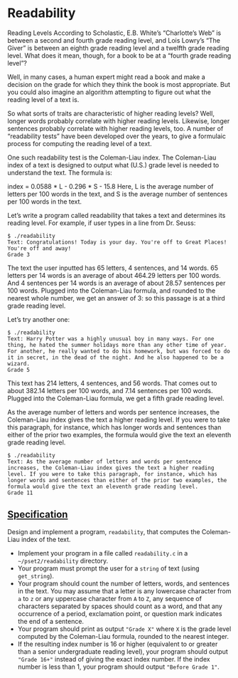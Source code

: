 # Readability 

Reading Levels
According to Scholastic, E.B. White’s “Charlotte’s Web” is between a second and fourth grade reading level, and Lois Lowry’s “The Giver” is between an eighth grade reading level and a twelfth grade reading level. What does it mean, though, for a book to be at a “fourth grade reading level”?

Well, in many cases, a human expert might read a book and make a decision on the grade for which they think the book is most appropriate. But you could also imagine an algorithm attempting to figure out what the reading level of a text is.

So what sorts of traits are characteristic of higher reading levels? Well, longer words probably correlate with higher reading levels. Likewise, longer sentences probably correlate with higher reading levels, too. A number of “readability tests” have been developed over the years, to give a formulaic process for computing the reading level of a text.

One such readability test is the Coleman-Liau index. The Coleman-Liau index of a text is designed to output what (U.S.) grade level is needed to understand the text. The formula is:

index = 0.0588 * L - 0.296 * S - 15.8
Here, L is the average number of letters per 100 words in the text, and S is the average number of sentences per 100 words in the text.

Let’s write a program called readability that takes a text and determines its reading level. For example, if user types in a line from Dr. Seuss:

<pre class="highlight"><code>$ ./readability
Text: Congratulations! Today is your day. You're off to Great Places! You're off and away!
Grade 3
</code></pre>

The text the user inputted has 65 letters, 4 sentences, and 14 words. 65 letters per 14 words is an average of about 464.29 letters per 100 words. And 4 sentences per 14 words is an average of about 28.57 sentences per 100 words. Plugged into the Coleman-Liau formula, and rounded to the nearest whole number, we get an answer of 3: so this passage is at a third grade reading level.


<p>Let’s try another one:</p>

<pre class="highlight"><code>$ ./readability
Text: Harry Potter was a highly unusual boy in many ways. For one thing, he hated the summer holidays more than any other time of year. For another, he really wanted to do his homework, but was forced to do it in secret, in the dead of the night. And he also happened to be a wizard.
Grade 5
</code></pre>

This text has 214 letters, 4 sentences, and 56 words. That comes out to about 382.14 letters per 100 words, and 7.14 sentences per 100 words. Plugged into the Coleman-Liau formula, we get a fifth grade reading level.

As the average number of letters and words per sentence increases, the Coleman-Liau index gives the text a higher reading level. If you were to take this paragraph, for instance, which has longer words and sentences than either of the prior two examples, the formula would give the text an eleventh grade reading level.


<pre class="highlight"><code>$ ./readability
Text: As the average number of letters and words per sentence increases, the Coleman-Liau index gives the text a higher reading level. If you were to take this paragraph, for instance, which has longer words and sentences than either of the prior two examples, the formula would give the text an eleventh grade reading level.
Grade 11
</code></pre>

<h2 id="specification"><a data-id="" href="#specification">Specification</a></h2>

<p>Design and implement a program, <code class="highlighter-rouge">readability</code>, that computes the Coleman-Liau index of the text.</p>

<ul class="fa-ul">
  <li data-marker="*"><span class="fa-li"><i class="fas fa-circle"></i></span>Implement your program in a file called <code class="highlighter-rouge">readability.c</code> in a <code class="highlighter-rouge">~/pset2/readability</code> directory.</li>
  <li data-marker="*"><span class="fa-li"><i class="fas fa-circle"></i></span>Your program must prompt the user for a <code class="highlighter-rouge">string</code> of text (using <code class="highlighter-rouge">get_string</code>).</li>
  <li data-marker="*"><span class="fa-li"><i class="fas fa-circle"></i></span>Your program should count the number of letters, words, and sentences in the text. You may assume that a letter is any lowercase character from <code class="highlighter-rouge">a</code> to <code class="highlighter-rouge">z</code> or any uppercase character from <code class="highlighter-rouge">A</code> to <code class="highlighter-rouge">Z</code>, any sequence of characters separated by spaces should count as a word, and that any occurrence of a period, exclamation point, or question mark indicates the end of a sentence.</li>
  <li data-marker="*"><span class="fa-li"><i class="fas fa-circle"></i></span>Your program should print as output <code class="highlighter-rouge">"Grade X"</code> where <code class="highlighter-rouge">X</code> is the grade level computed by the Coleman-Liau formula, rounded to the nearest integer.</li>
  <li data-marker="*"><span class="fa-li"><i class="fas fa-circle"></i></span>If the resulting index number is 16 or higher (equivalent to or greater than a senior undergraduate reading level), your program should output <code class="highlighter-rouge">"Grade 16+"</code> instead of giving the exact index number. If the index number is less than 1, your program should output <code class="highlighter-rouge">"Before Grade 1"</code>.</li>
</ul>
